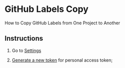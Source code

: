 # GitHub Labels Copy

How to Copy GitHub Labels from One Project to Another

## Instructions

1. Go to [Settings](https://github.com/settings/tokens)

2. [Generate a new token](https://github.com/settings/tokens/new) for personal access token;
